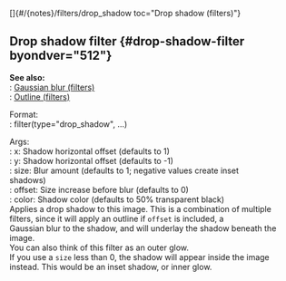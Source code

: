 []{#/{notes}/filters/drop_shadow toc="Drop shadow (filters)"}    
## Drop shadow filter {#drop-shadow-filter byondver="512"}    
**See also:**    
:   [Gaussian blur (filters)](/ref/%7Bnotes%7D/filters/blur.md)    
:   [Outline (filters)](/ref/%7Bnotes%7D/filters/outline.md)    
<!-- -->    
Format:    
:   filter(type=\"drop_shadow\", \...)    
<!-- -->    
Args:    
:   x: Shadow horizontal offset (defaults to 1)    
:   y: Shadow horizontal offset (defaults to -1)    
:   size: Blur amount (defaults to 1; negative values create inset    
    shadows)    
:   offset: Size increase before blur (defaults to 0)    
:   color: Shadow color (defaults to 50% transparent black)    
Applies a drop shadow to this image. This is a combination of multiple    
filters, since it will apply an outline if `offset` is included, a    
Gaussian blur to the shadow, and will underlay the shadow beneath the    
image.    
You can also think of this filter as an outer glow.    
If you use a `size` less than 0, the shadow will appear inside the image    
instead. This would be an inset shadow, or inner glow.  